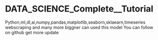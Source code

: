 # DATA_SCIENCE_Complete__Tutorial 
Python,ml,dl,ai,numpy,pandas,matplotlib,seaborn,sklaearn,timeseries webscraping and many more biggner can used this model
You can follow on github get more update
